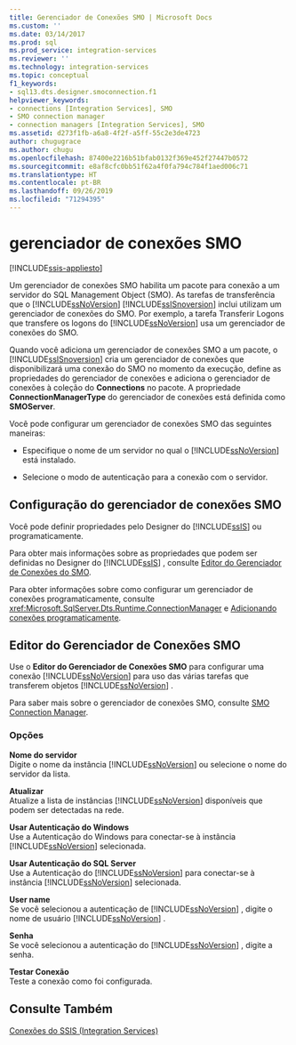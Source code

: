 ```yaml
---
title: Gerenciador de Conexões SMO | Microsoft Docs
ms.custom: ''
ms.date: 03/14/2017
ms.prod: sql
ms.prod_service: integration-services
ms.reviewer: ''
ms.technology: integration-services
ms.topic: conceptual
f1_keywords:
- sql13.dts.designer.smoconnection.f1
helpviewer_keywords:
- connections [Integration Services], SMO
- SMO connection manager
- connection managers [Integration Services], SMO
ms.assetid: d273f1fb-a6a8-4f2f-a5ff-55c2e3de4723
author: chugugrace
ms.author: chugu
ms.openlocfilehash: 87400e2216b51bfab0132f369e452f27447b0572
ms.sourcegitcommit: e8af8cfc0bb51f62a4f0fa794c784f1aed006c71
ms.translationtype: HT
ms.contentlocale: pt-BR
ms.lasthandoff: 09/26/2019
ms.locfileid: "71294395"
---
```

# <a name="smo-connection-manager"></a>gerenciador de conexões SMO

[!INCLUDE[ssis-appliesto](../../includes/ssis-appliesto-ssvrpluslinux-asdb-asdw-xxx.md)]


  Um gerenciador de conexões SMO habilita um pacote para conexão a um servidor do SQL Management Object (SMO). As tarefas de transferência que o [!INCLUDE[ssNoVersion](../../includes/ssnoversion-md.md)] [!INCLUDE[ssISnoversion](../../includes/ssisnoversion-md.md)] inclui utilizam um gerenciador de conexões do SMO. Por exemplo, a tarefa Transferir Logons que transfere os logons do [!INCLUDE[ssNoVersion](../../includes/ssnoversion-md.md)] usa um gerenciador de conexões do SMO.  
  
 Quando você adiciona um gerenciador de conexões SMO a um pacote, o [!INCLUDE[ssISnoversion](../../includes/ssisnoversion-md.md)] cria um gerenciador de conexões que disponibilizará uma conexão do SMO no momento da execução, define as propriedades do gerenciador de conexões e adiciona o gerenciador de conexões à coleção do **Connections** no pacote. A propriedade **ConnectionManagerType** do gerenciador de conexões está definida como **SMOServer**.  
  
 Você pode configurar um gerenciador de conexões SMO das seguintes maneiras:  
  
-   Especifique o nome de um servidor no qual o [!INCLUDE[ssNoVersion](../../includes/ssnoversion-md.md)] está instalado.  
  
-   Selecione o modo de autenticação para a conexão com o servidor.  
  
## <a name="configuration-of-the-smo-connection-manager"></a>Configuração do gerenciador de conexões SMO  
 Você pode definir propriedades pelo Designer do [!INCLUDE[ssIS](../../includes/ssis-md.md)] ou programaticamente.  
  
 Para obter mais informações sobre as propriedades que podem ser definidas no Designer do [!INCLUDE[ssIS](../../includes/ssis-md.md)] , consulte [Editor do Gerenciador de Conexões do SMO](../../integration-services/connection-manager/smo-connection-manager-editor.md).  
  
 Para obter informações sobre como configurar um gerenciador de conexões programaticamente, consulte <xref:Microsoft.SqlServer.Dts.Runtime.ConnectionManager> e [Adicionando conexões programaticamente](../../integration-services/building-packages-programmatically/adding-connections-programmatically.md).  
  
## <a name="smo-connection-manager-editor"></a>Editor do Gerenciador de Conexões SMO
  Use o **Editor do Gerenciador de Conexões SMO** para configurar uma conexão [!INCLUDE[ssNoVersion](../../includes/ssnoversion-md.md)] para uso das várias tarefas que transferem objetos [!INCLUDE[ssNoVersion](../../includes/ssnoversion-md.md)] .  
  
 Para saber mais sobre o gerenciador de conexões SMO, consulte [SMO Connection Manager](../../integration-services/connection-manager/smo-connection-manager.md).  
  
### <a name="options"></a>Opções  
 **Nome do servidor**  
 Digite o nome da instância [!INCLUDE[ssNoVersion](../../includes/ssnoversion-md.md)] ou selecione o nome do servidor da lista.  
  
 **Atualizar**  
 Atualize a lista de instâncias [!INCLUDE[ssNoVersion](../../includes/ssnoversion-md.md)] disponíveis que podem ser detectadas na rede.  
  
 **Usar Autenticação do Windows**  
 Use a Autenticação do Windows para conectar-se à instância [!INCLUDE[ssNoVersion](../../includes/ssnoversion-md.md)] selecionada.  
  
 **Usar Autenticação do SQL Server**  
 Use a Autenticação do [!INCLUDE[ssNoVersion](../../includes/ssnoversion-md.md)] para conectar-se à instância [!INCLUDE[ssNoVersion](../../includes/ssnoversion-md.md)] selecionada.  
  
 **User name**  
 Se você selecionou a autenticação de [!INCLUDE[ssNoVersion](../../includes/ssnoversion-md.md)] , digite o nome de usuário [!INCLUDE[ssNoVersion](../../includes/ssnoversion-md.md)] .  
  
 **Senha**  
 Se você selecionou a autenticação do [!INCLUDE[ssNoVersion](../../includes/ssnoversion-md.md)] , digite a senha.  
  
 **Testar Conexão**  
 Teste a conexão como foi configurada.  
  
## <a name="see-also"></a>Consulte Também  
 [Conexões do SSIS &#40;Integration Services&#41;](../../integration-services/connection-manager/integration-services-ssis-connections.md)  
  
  
